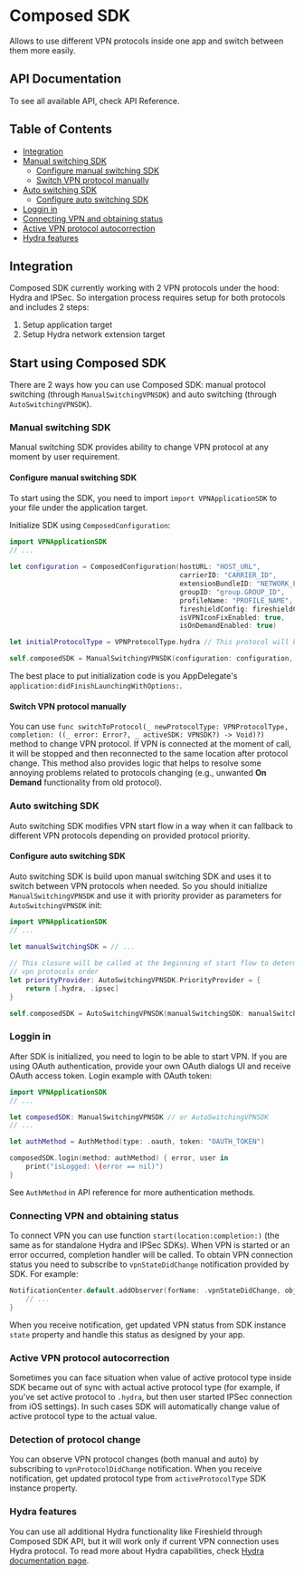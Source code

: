 # Composed SDK

Allows to use different VPN protocols inside one app and switch between them more easily.

## API Documentation

To see all available API, check API Reference.

## Table of Contents

* [Integration](broken-reference)
* [Manual switching SDK](broken-reference)
  * [Configure manual switching SDK](broken-reference)
  * [Switch VPN protocol manually](broken-reference)
* [Auto switching SDK](broken-reference)
  * [Configure auto switching SDK](broken-reference)
* [Loggin in](broken-reference)
* [Connecting VPN and obtaining status](broken-reference)
* [Active VPN protocol autocorrection](broken-reference)
* [Hydra features](broken-reference)

## Integration

Composed SDK currently working with 2 VPN protocols under the hood: Hydra and IPSec. So intergation process requires setup for both protocols and includes 2 steps:

1. Setup application target
2. Setup Hydra network extension target

## Start using Composed SDK

There are 2 ways how you can use Composed SDK: manual protocol switching (through `ManualSwitchingVPNSDK`) and auto switching (through `AutoSwitchingVPNSDK`).

### Manual switching SDK

Manual switching SDK provides ability to change VPN protocol at any moment by user requirement.

#### Configure manual switching SDK

To start using the SDK, you need to import `import VPNApplicationSDK` to your file under the application target.

Initialize SDK using `ComposedConfiguration`:

```swift
import VPNApplicationSDK
// ...
    
let configuration = ComposedConfiguration(hostURL: "HOST_URL",
                                          carrierID: "CARRIER_ID",
                                          extensionBundleID: "NETWORK_EXTENSION_BUNDLE_ID,
                                          groupID: "group.GROUP_ID",
                                          profileName: "PROFILE_NAME",
                                          fireshieldConfig: fireshieldConfig,
                                          isVPNIconFixEnabled: true,
                                          isOnDemandEnabled: true)

let initialProtocolType = VPNProtocolType.hydra // This protocol will be set as active after SDK init

self.composedSDK = ManualSwitchingVPNSDK(configuration: configuration, initialProtocolType: initialProtocolType)
```

The best place to put initialization code is you AppDelegate's `application:didFinishLaunchingWithOptions:`.

#### Switch VPN protocol manually

You can use `func switchToProtocol(_ newProtocolType: VPNProtocolType, completion: ((_ error: Error?, _ activeSDK: VPNSDK?) -> Void)?)` method to change VPN protocol. If VPN is connected at the moment of call, it will be stopped and then reconnected to the same location after protocol change. This method also provides logic that helps to resolve some annoying problems related to protocols changing (e.g., unwanted **On Demand** functionality from old protocol).

### Auto switching SDK

Auto switching SDK modifies VPN start flow in a way when it can fallback to different VPN protocols depending on provided protocol priority.

#### Configure auto switching SDK

Auto switching SDK is build upon manual switching SDK and uses it to switch between VPN protocols when needed. So you should initialize `ManualSwitchingVPNSDK` and use it with priority provider as parameters for `AutoSwitchingVPNSDK` init:

```swift
import VPNApplicationSDK
// ...
    
let manualSwitchingSDK = // ...

// This closure will be called at the beginning of start flow to determine
// vpn protocols order
let priorityProvider: AutoSwitchingVPNSDK.PriorityProvider = {
	return [.hydra, .ipsec]
}

self.composedSDK = AutoSwitchingVPNSDK(manualSwitchingSDK: manualSwitchingSDK, priorityProvider: priorityProvider)
```

### Loggin in

After SDK is initialized, you need to login to be able to start VPN. If you are using OAuth authentication, provide your own OAuth dialogs UI and receive OAuth access token. Login example with OAuth token:

```swift
import VPNApplicationSDK
// ...

let composedSDK: ManualSwitchingVPNSDK // or AutoSwitchingVPNSDK
// ...

let authMethod = AuthMethod(type: .oauth, token: "OAUTH_TOKEN")

composedSDK.login(method: authMethod) { error, user in
    print("isLogged: \(error == nil)")
}
```

See `AuthMethod` in API reference for more authentication methods.

### Connecting VPN and obtaining status

To connect VPN you can use function `start(location:completion:)` (the same as for standalone Hydra and IPSec SDKs). When VPN is started or an error occurred, completion handler will be called. To obtain VPN connection status you need to subscribe to `vpnStateDidChange` notification provided by SDK. For example:

```swift
NotificationCenter.default.addObserver(forName: .vpnStateDidChange, object: nil, queue: nil) { notification in
    // ...
}
```

When you receive notification, get updated VPN status from SDK instance `state` property and handle this status as designed by your app.

### Active VPN protocol autocorrection

Sometimes you can face situation when value of active protocol type inside SDK became out of sync with actual active protocol type (for example, if you've set active protocol to `.hydra`, but then user started IPSec connection from iOS settings). In such cases SDK will automatically change value of active protocol type to the actual value.

### Detection of protocol change

You can observe VPN protocol changes (both manual and auto) by subscribing to `vpnProtocolDidChange` notification. When you receive notification, get updated protocol type from `activeProtocolType` SDK instance property.

### Hydra features

You can use all additional Hydra functionality like Fireshield through Composed SDK API, but it will work only if current VPN connection uses Hydra protocol. To read more about Hydra capabilities, check [Hydra documentation page](broken-reference).
